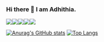 ### Hi there 👋 I am Adhithia.

![](https://img.shields.io/badge/Code-Python-informational?style=flat&logo=Python&logoColor=white&color=2bbc8a)![](https://img.shields.io/badge/Visualize-PowerBI-informational?style=flat&logo=Power-BI&logoColor=white&color=2bbc8a)![](https://img.shields.io/badge/Visualize-Tableau-informational?style=flat&logo=Power-BI&logoColor=white&color=2bbc8a)![](https://img.shields.io/badge/Editor-Photoshop-informational?style=flat&logo=Adobe-Photoshop&logoColor=white&color=2bbc8a)![](https://img.shields.io/badge/Editor-AfterEffects-informational?style=flat&logo=Adobe-After-Effects&logoColor=white&color=2bbc8a)
<!--
**Adhithia/Adhithia** is a ✨ _special_ ✨ repository because its `README.md` (this file) appears on your GitHub profile.


Here are some ideas to get you started:

- 🔭 I’m currently working on ...
- 🌱 I’m currently learning ...
- 👯 I’m looking to collaborate on ...
- 🤔 I’m looking for help with ...
- 💬 Ask me about ...
- 📫 How to reach me: ...
- 😄 Pronouns: ...
- ⚡ Fun fact: ...
-->

[![Anurag's GitHub stats](https://github-readme-stats.vercel.app/api?username=Adhithia&show_icons=true&theme=vue)](https://github.com/anuraghazra/github-readme-stats)
[![Top Langs](https://github-readme-stats.vercel.app/api/top-langs/?username=Adhithia&layout=compact&theme=vue)](https://github.com/anuraghazra/github-readme-stats)
